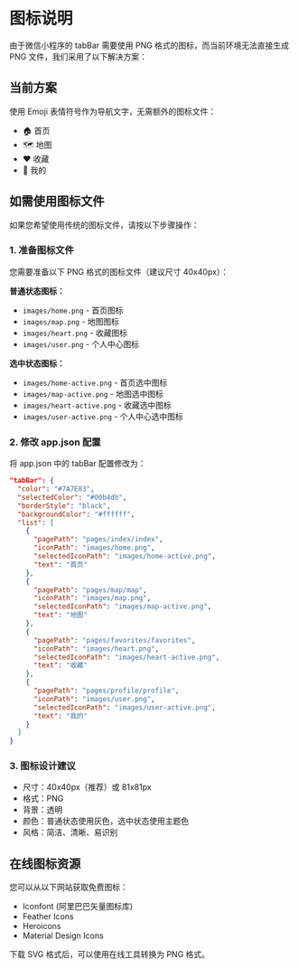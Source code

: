 # 图标说明

由于微信小程序的 tabBar 需要使用 PNG 格式的图标，而当前环境无法直接生成 PNG 文件，我们采用了以下解决方案：

## 当前方案
使用 Emoji 表情符号作为导航文字，无需额外的图标文件：
- 🏠 首页
- 🗺️ 地图  
- ❤️ 收藏
- 👤 我的

## 如需使用图标文件
如果您希望使用传统的图标文件，请按以下步骤操作：

### 1. 准备图标文件
您需要准备以下 PNG 格式的图标文件（建议尺寸 40x40px）：

**普通状态图标：**
- `images/home.png` - 首页图标
- `images/map.png` - 地图图标  
- `images/heart.png` - 收藏图标
- `images/user.png` - 个人中心图标

**选中状态图标：**
- `images/home-active.png` - 首页选中图标
- `images/map-active.png` - 地图选中图标
- `images/heart-active.png` - 收藏选中图标  
- `images/user-active.png` - 个人中心选中图标

### 2. 修改 app.json 配置
将 app.json 中的 tabBar 配置修改为：

```json
"tabBar": {
  "color": "#7A7E83",
  "selectedColor": "#00b4db", 
  "borderStyle": "black",
  "backgroundColor": "#ffffff",
  "list": [
    {
      "pagePath": "pages/index/index",
      "iconPath": "images/home.png",
      "selectedIconPath": "images/home-active.png", 
      "text": "首页"
    },
    {
      "pagePath": "pages/map/map",
      "iconPath": "images/map.png",
      "selectedIconPath": "images/map-active.png",
      "text": "地图"
    },
    {
      "pagePath": "pages/favorites/favorites", 
      "iconPath": "images/heart.png",
      "selectedIconPath": "images/heart-active.png",
      "text": "收藏"
    },
    {
      "pagePath": "pages/profile/profile",
      "iconPath": "images/user.png", 
      "selectedIconPath": "images/user-active.png",
      "text": "我的"
    }
  ]
}
```

### 3. 图标设计建议
- 尺寸：40x40px（推荐）或 81x81px
- 格式：PNG
- 背景：透明
- 颜色：普通状态使用灰色，选中状态使用主题色
- 风格：简洁、清晰、易识别

## 在线图标资源
您可以从以下网站获取免费图标：
- Iconfont (阿里巴巴矢量图标库)
- Feather Icons
- Heroicons
- Material Design Icons

下载 SVG 格式后，可以使用在线工具转换为 PNG 格式。